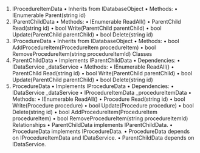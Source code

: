 1.	IProcedureItemData
•	Inherits from IDatabaseObject<ProcedureItem>
•	Methods:
	•	IEnumerable<ProcedureItem> Parent(string id)
2.	IParentChildData
•	Methods:
	•	IEnumerable<ParentChild> ReadAll()
	•	ParentChild Read(string id)
	•	bool Write(ParentChild parentChild)
	•	bool Update(ParentChild parentChild)
	•	bool Delete(string id)
3.	IProcedureData
•	Inherits from IDatabaseObject<Procedure>
•	Methods:
	•	bool AddProcedureItem(ProcedureItem procedureItem)
	•	bool RemoveProcedureItem(string procedureItemId)
Classes
1.	ParentChildData
•	Implements IParentChildData
•	Dependencies:
	•	IDataService _dataService
•	Methods:
	•	IEnumerable<ParentChild> ReadAll()
	•	ParentChild Read(string id)
	•	bool Write(ParentChild parentChild)
	•	bool Update(ParentChild parentChild)
	•	bool Delete(string id)
2.	ProcedureData
•	Implements IProcedureData
•	Dependencies:
	•	IDataService _dataService
	•	IProcedureItemData _procedureItemData
•	Methods:
	•	IEnumerable<Procedure> ReadAll()
	•	Procedure Read(string id)
	•	bool Write(Procedure procedure)
	•	bool Update(Procedure procedure)
	•	bool Delete(string id)
	•	bool AddProcedureItem(ProcedureItem procedureItem)
	•	bool RemoveProcedureItem(string procedureItemId)
Relationships
•	ParentChildData implements IParentChildData.
•	ProcedureData implements IProcedureData.
•	ProcedureData depends on IProcedureItemData and IDataService.
•	ParentChildData depends on IDataService.
